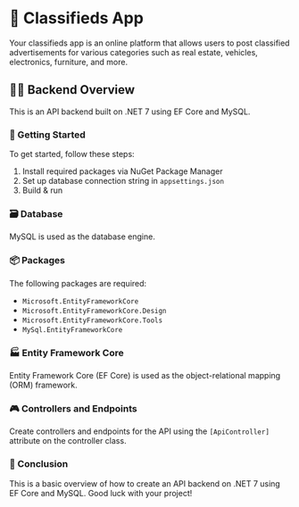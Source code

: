 ﻿
# 📝 Classifieds App

Your classifieds app is an online platform that allows users to post classified advertisements for various categories such as real estate, vehicles, electronics, furniture, and more. 

## 👨‍💻 Backend Overview

This is an API backend built on .NET 7 using EF Core and MySQL. 

### 🚀 Getting Started

To get started, follow these steps:

1. Install required packages via NuGet Package Manager
2. Set up database connection string in `appsettings.json`
3. Build & run

### 🗃️ Database

MySQL is used as the database engine. 

### 📦 Packages

The following packages are required:

- `Microsoft.EntityFrameworkCore`
- `Microsoft.EntityFrameworkCore.Design`
- `Microsoft.EntityFrameworkCore.Tools`
- `MySql.EntityFrameworkCore`

### 🏭 Entity Framework Core

Entity Framework Core (EF Core) is used as the object-relational mapping (ORM) framework. 

### 🎮 Controllers and Endpoints

Create controllers and endpoints for the API using the `[ApiController]` attribute on the controller class.

### 📝 Conclusion

This is a basic overview of how to create an API backend on .NET 7 using EF Core and MySQL. Good luck with your project!